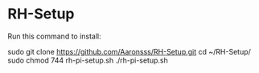 # RH-Setup
 
Run this command to install:

sudo git clone https://github.com/Aaronsss/RH-Setup.git
cd ~/RH-Setup/
sudo chmod 744 rh-pi-setup.sh
./rh-pi-setup.sh
